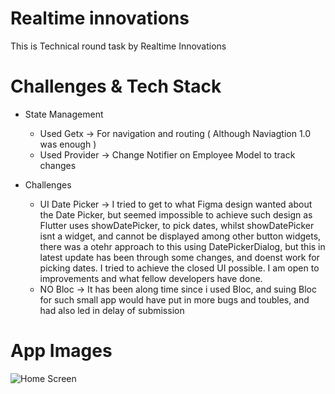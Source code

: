 # Realtime innovations
This is Technical round task by Realtime Innovations

# Challenges & Tech Stack
* State Management
   * Used Getx -> For navigation and routing ( Although Naviagtion 1.0 was enough )
   * Used Provider -> Change Notifier on Employee Model to track changes
    
 
* Challenges
    * UI Date Picker -> I tried to get to what Figma design wanted about the Date Picker, but seemed impossible to achieve such design as Flutter uses showDatePicker, to pick dates, whilst showDatePicker isnt a widget, and cannot be displayed among other button widgets, there was a otehr approach to this using DatePickerDialog, but this in latest update has been through some changes, and doenst work for picking dates.  I tried to achieve the closed UI possible. I am open to improvements and what fellow developers have done.
    * NO Bloc -> It has been along time since i used Bloc, and suing Bloc for such small app would have put in more bugs and toubles, and had also led in delay of submission


# App Images
![Home Screen](https://github.com/Abood2284/realtime_job_task/blob/main/lib/assets/images/1.png=250x250)


